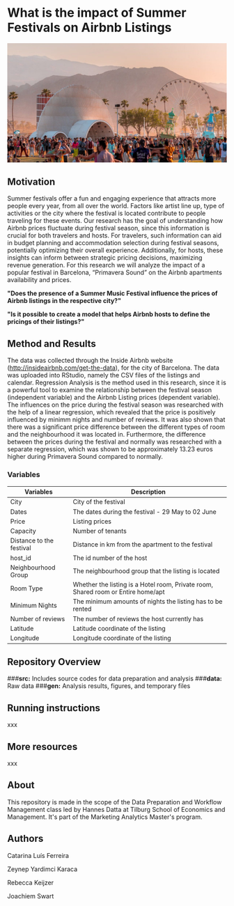 # What is the impact of Summer Festivals on Airbnb Listings

![Image](summerfestivals.jpg)

## Motivation
Summer festivals offer a fun and engaging experience that attracts more people every year, from all over the world. Factors like artist line up, type of activities or the city where the festival is located contribute to people traveling for these events. 
Our research has the goal of understanding how Airbnb prices fluctuate during festival season, since this information is crucial for both travelers and hosts. For travelers, such information can aid in budget planning and accommodation selection during festival seasons, potentially optimizing their overall experience. Additionally, for hosts, these insights can inform between strategic pricing decisions, maximizing revenue generation. 
For this research we will analyze the impact of a popular festival in Barcelona, “Primavera Sound” on the Airbnb apartments availability and prices.

**"Does the presence of a Summer Music Festival influence the prices of Airbnb listings in the respective city?"**

**"Is it possible to create a model that helps Airbnb hosts to define the pricings of their listings?"**

## Method and Results
The data was collected through the Inside Airbnb website (http://insideairbnb.com/get-the-data), for the city of Barcelona. The data was uploaded into RStudio, namely the CSV files of the listings and calendar.
Regression Analysis is the method used in this research, since it is a powerful tool to examine the relationship between the festival season (independent variable) and the Airbnb Listing prices (dependent variable). 
The influences on the price during the festival season was researched with the help of a linear regression, which revealed that the price is positively influenced by minimm nights and number of reviews. It was also shown that there was a significant price difference between the different types of room and the neighbourhood it was located in. Furthermore, the difference between the prices during the festival and normally was researched with a separate regression, which was shown to be approximately 13.23 euros higher during Primavera Sound compared to normally. 

### Variables

| Variables | Description |
|----------|----------|
| City   | City of the festival   |
| Dates    | The dates during the festival - 29 May to 02 June   |
| Price    | Listing prices   |
| Capacity    | Number of tenants   |
| Distance to the festival    | Distance in km from the apartment to the festival   |
| host_id    | The id number of the host   |
| Neighbourhood Group    | The neighbourhood group that the listing is located  |
| Room Type    | Whether the listing is a Hotel room, Private room, Shared room or Entire home/apt  |
| Minimum Nights    | The minimum amounts of nights the listing has to be rented  |
| Number of reviews    | The number of reviews the host currently has  |
| Latitude    | Latitude coordinate of the listing   |
| Longitude    | Longitude coordinate of the listing  |



## Repository Overview

###**src:** Includes source codes for data preparation and analysis
###**data:** Raw data
###**gen:** Analysis results, figures, and temporary files

## Running instructions
xxx

## More resources
xxx

## About
This repository is made in the scope of the Data Preparation and Workflow Management class led by Hannes Datta at Tilburg School of Economics and Management. It's part of the Marketing Analytics Master's program.

## Authors
Catarina Luís Ferreira

Zeynep Yardimci Karaca

Rebecca Keijzer 

Joachiem Swart
